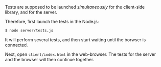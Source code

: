 Tests are supposed to be launched *simultaneously* for the client-side
library, and for the server.

Therefore, first launch the tests in the Node.js:

```sh
$ node server/tests.js
```

It will perform several tests, and then start waiting until the
borwser is connected.

Next, open `client/index.html` in the web-browser. The tests for the
server and the browser will then continue together.


